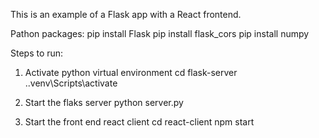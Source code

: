 This is an example of a Flask app with a React frontend. 

Pathon packages:
pip install Flask
pip install flask_cors
pip install numpy

Steps to run:
1. Activate python virtual environment
cd flask-server
.\.venv\Scripts\activate

2. Start the flaks server
python server.py

3. Start the front end react client
cd react-client
npm start
